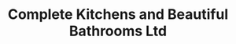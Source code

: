 ---
title: "Complete Kitchens and Beautiful Bathrooms Ltd"
url: /cwmbran/complete-kitchens-and-beautiful-bathrooms-ltd/
shop: Küchen
---